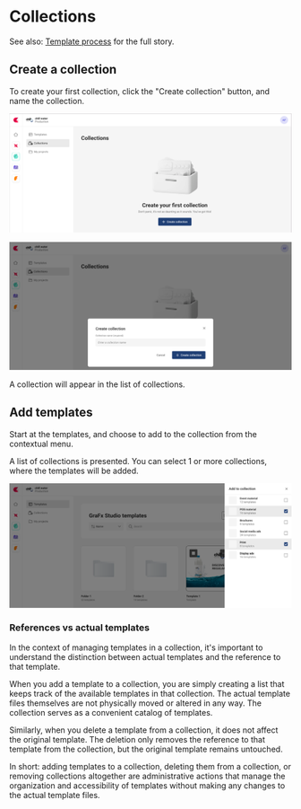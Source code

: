 # Collections

See also: [Template process](/CHILI-GraFx/concepts/template-management/#template-collection) for the full story.

## Create a collection

To create your first collection, click the "Create collection" button, and name the collection.

![screenshot-fullwidth](empty-collection.png)

![screenshot-fullwidth](create-collection.png)

A collection will appear in the list of collections.

## Add templates

Start at the templates, and choose to add to the collection from the contextual menu.

A list of collections is presented. You can select 1 or more collections, where the templates will be added.

![screen](add-to-collection.png)

### References vs actual templates

In the context of managing templates in a collection, it's important to understand the distinction between actual templates and the reference to that template.

When you add a template to a collection, you are simply creating a list that keeps track of the available templates in that collection. The actual template files themselves are not physically moved or altered in any way. The collection serves as a convenient catalog of templates.

Similarly, when you delete a template from a collection, it does not affect the original template. The deletion only removes the reference to that template from the collection, but the original template remains untouched.

In short: adding templates to a collection, deleting them from a collection, or removing collections altogether are administrative actions that manage the organization and accessibility of templates without making any changes to the actual template files.